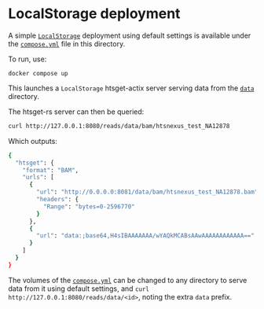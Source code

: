 # LocalStorage deployment

A simple [`LocalStorage`][local] deployment using default settings is available under the [`compose.yml`][compose] file in this directory.

To run, use:

```
docker compose up
```

This launches a `LocalStorage` htsget-actix server serving data from the [`data`][data] directory.

The htsget-rs server can then be queried:

```sh
curl http://127.0.0.1:8080/reads/data/bam/htsnexus_test_NA12878
```

Which outputs:
```sh
{
  "htsget": {
    "format": "BAM",
    "urls": [
      {
        "url": "http://0.0.0.0:8081/data/bam/htsnexus_test_NA12878.bam",
        "headers": {
          "Range": "bytes=0-2596770"
        }
      },
      {
        "url": "data:;base64,H4sIBAAAAAAA/wYAQkMCABsAAwAAAAAAAAAAAA=="
      }
    ]
  }
}
```

The volumes of the [`compose.yml`][compose] can be changed to any directory to serve data from it using
default settings, and `curl http://127.0.0.1:8080/reads/data/<id>`, noting the extra `data` prefix.

[local]: ../../../htsget-config/README.md#resolvers
[compose]: compose.yml
[data]: ../../../data